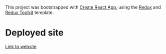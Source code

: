 This project was bootstrapped with [Create React App](https://github.com/facebook/create-react-app), using the [Redux](https://redux.js.org/) and [Redux Toolkit](https://redux-toolkit.js.org/) template.

# Deployed site
[Link to website](https://optimistic-boyd-5d6e71.netlify.app)
